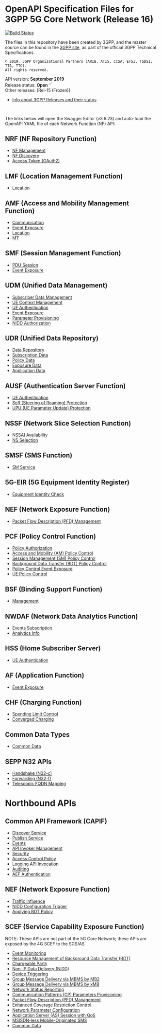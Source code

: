 # OpenAPI Specification Files for 3GPP 5G Core Network (Release 16)

[![Build Status](https://travis-ci.org/jdegre/5GC_APIs.svg?branch=master)](https://travis-ci.org/jdegre/5GC_APIs)

The files in this repository have been created by 3GPP, and the master source can be found in the [3GPP site](http://www.3gpp.org/DynaReport/23-series.htm), as part of the official 3GPP Technical Specifications.
```
© 2019, 3GPP Organizational Partners (ARIB, ATIS, CCSA, ETSI, TSDSI, TTA, TTC).
All rights reserved.
```
API version: **September 2019**<br/>
Release status: **Open** <sup>&#x2705;</sup><br/>
Other releases: [Rel-15 (Frozen)]<br/>
- [Info about 3GPP Releases and their status](https://www.3gpp.org/specifications/67-releases)
<br/>

The links below will open the Swagger Editor (v3.6.23) and auto-load the OpenAPI YAML file of each Network Function (NF) API:
<br/>

<!-- APIs -->

## NRF (NF Repository Function)
* [NF Management](https://editor.swagger.io/?url=https://raw.githubusercontent.com/zakirhussain/5gc_apis/master/TS29510_Nnrf_NFManagement.yaml)
* [NF Discovery](https://editor.swagger.io/?url=https://raw.githubusercontent.com/zakirhussain/5gc_apis/master/TS29510_Nnrf_NFDiscovery.yaml)
* [Access Token (OAuth2)](https://editor.swagger.io/?url=https://raw.githubusercontent.com/zakirhussain/5gc_apis/master/TS29510_Nnrf_AccessToken.yaml)

## LMF (Location Management Function)
* [Location](https://editor.swagger.io/?url=https://raw.githubusercontent.com/zakirhussain/5gc_apis/master/TS29572_Nlmf_Location.yaml)

## AMF (Access and Mobility Management Function)
* [Communication](https://editor.swagger.io/?url=https://raw.githubusercontent.com/zakirhussain/5gc_apis/master/TS29518_Namf_Communication.yaml)
* [Event Exposure](https://editor.swagger.io/?url=https://raw.githubusercontent.com/zakirhussain/5gc_apis/master/TS29518_Namf_EventExposure.yaml)
* [Location](https://editor.swagger.io/?url=https://raw.githubusercontent.com/zakirhussain/5gc_apis/master/TS29518_Namf_Location.yaml)
* [MT](https://editor.swagger.io/?url=https://raw.githubusercontent.com/zakirhussain/5gc_apis/master/TS29518_Namf_MT.yaml)

## SMF (Session Management Function)
* [PDU Session](https://editor.swagger.io/?url=https://raw.githubusercontent.com/zakirhussain/5gc_apis/master/TS29502_Nsmf_PDUSession.yaml)
* [Event Exposure](https://editor.swagger.io/?url=https://raw.githubusercontent.com/zakirhussain/5gc_apis/master/TS29508_Nsmf_EventExposure.yaml)

## UDM (Unified Data Management)
* [Subscriber Data Management](https://editor.swagger.io/?url=https://raw.githubusercontent.com/zakirhussain/5gc_apis/master/TS29503_Nudm_SDM.yaml)
* [UE Context Management](https://editor.swagger.io/?url=https://raw.githubusercontent.com/zakirhussain/5gc_apis/master/TS29503_Nudm_UECM.yaml)
* [UE Authentication](https://editor.swagger.io/?url=https://raw.githubusercontent.com/zakirhussain/5gc_apis/master/TS29503_Nudm_UEAU.yaml)
* [Event Exposure](https://editor.swagger.io/?url=https://raw.githubusercontent.com/zakirhussain/5gc_apis/master/TS29503_Nudm_EE.yaml)
* [Parameter Provisioning](https://editor.swagger.io/?url=https://raw.githubusercontent.com/zakirhussain/5gc_apis/master/TS29503_Nudm_PP.yaml)
* [NIDD Authorization](https://editor.swagger.io/?url=https://raw.githubusercontent.com/zakirhussain/5gc_apis/master/TS29503_Nudm_NIDDAU.yaml)

## UDR (Unified Data Repository)
* [Data Repository](https://editor.swagger.io/?url=https://raw.githubusercontent.com/zakirhussain/5gc_apis/master/TS29504_Nudr_DataRepository.yaml)
* [Subscription Data](https://editor.swagger.io/?url=https://raw.githubusercontent.com/zakirhussain/5gc_apis/master/TS29505_Subscription_Data.yaml)
* [Policy Data](https://editor.swagger.io/?url=https://raw.githubusercontent.com/zakirhussain/5gc_apis/master/TS29519_Policy_Data.yaml)
* [Exposure Data](https://editor.swagger.io/?url=https://raw.githubusercontent.com/zakirhussain/5gc_apis/master/TS29519_Exposure_Data.yaml)
* [Application Data](https://editor.swagger.io/?url=https://raw.githubusercontent.com/zakirhussain/5gc_apis/master/TS29519_Application_Data.yaml)

## AUSF (Authentication Server Function)
* [UE Authentication](https://editor.swagger.io/?url=https://raw.githubusercontent.com/zakirhussain/5gc_apis/master/TS29509_Nausf_UEAuthentication.yaml)
* [SoR (Steering of Roaming) Protection](https://editor.swagger.io/?url=https://raw.githubusercontent.com/zakirhussain/5gc_apis/master/TS29509_Nausf_SoRProtection.yaml)
* [UPU (UE Parameter Update) Protection](https://editor.swagger.io/?url=https://raw.githubusercontent.com/zakirhussain/5gc_apis/master/TS29509_Nausf_UPUProtection.yaml)

## NSSF (Network Slice Selection Function)
* [NSSAI Availability](https://editor.swagger.io/?url=https://raw.githubusercontent.com/zakirhussain/5gc_apis/master/TS29531_Nnssf_NSSAIAvailability.yaml)
* [NS Selection](https://editor.swagger.io/?url=https://raw.githubusercontent.com/zakirhussain/5gc_apis/master/TS29531_Nnssf_NSSelection.yaml)

## SMSF (SMS Function)
* [SM Service](https://editor.swagger.io/?url=https://raw.githubusercontent.com/zakirhussain/5gc_apis/master/TS29540_Nsmsf_SMService.yaml)

## 5G-EIR (5G Equipment Identity Register)
* [Equipment Identity Check](https://editor.swagger.io/?url=https://raw.githubusercontent.com/zakirhussain/5gc_apis/master/TS29511_N5g-eir_EquipmentIdentityCheck.yaml)

## NEF (Network Exposure Function)
* [Packet Flow Description (PFD) Management](https://editor.swagger.io/?url=https://raw.githubusercontent.com/zakirhussain/5gc_apis/master/TS29551_Nnef_PFDmanagement.yaml)

## PCF (Policy Control Function)
* [Policy Authorization](https://editor.swagger.io/?url=https://raw.githubusercontent.com/zakirhussain/5gc_apis/master/TS29514_Npcf_PolicyAuthorization.yaml)
* [Access and Mobility (AM) Policy Control](https://editor.swagger.io/?url=https://raw.githubusercontent.com/zakirhussain/5gc_apis/master/TS29507_Npcf_AMPolicyControl.yaml)
* [Session Management (SM) Policy Control](https://editor.swagger.io/?url=https://raw.githubusercontent.com/zakirhussain/5gc_apis/master/TS29512_Npcf_SMPolicyControl.yaml)
* [Background Data Transfer (BDT) Policy Control](https://editor.swagger.io/?url=https://raw.githubusercontent.com/zakirhussain/5gc_apis/master/TS29554_Npcf_BDTPolicyControl.yaml)
* [Policy Control Event Exposure](https://editor.swagger.io/?url=https://raw.githubusercontent.com/zakirhussain/5gc_apis/master/TS29523_Npcf_EventExposure.yaml)
* [UE Policy Control](https://editor.swagger.io/?url=https://raw.githubusercontent.com/zakirhussain/5gc_apis/master/TS29525_Npcf_UEPolicyControl.yaml)

## BSF (Binding Support Function)
* [Management](https://editor.swagger.io/?url=https://raw.githubusercontent.com/zakirhussain/5gc_apis/master/TS29521_Nbsf_Management.yaml)

## NWDAF (Network Data Analytics Function)
* [Events Subscription](https://editor.swagger.io/?url=https://raw.githubusercontent.com/zakirhussain/5gc_apis/master/TS29520_Nnwdaf_EventsSubscription.yaml)
* [Analytics Info](https://editor.swagger.io/?url=https://raw.githubusercontent.com/zakirhussain/5gc_apis/master/TS29520_Nnwdaf_AnalyticsInfo.yaml)

## HSS (Home Subscriber Server)
* [UE Authentication](https://editor.swagger.io/?url=https://raw.githubusercontent.com/zakirhussain/5gc_apis/master/TS29563_Nhss_UEAU.yaml)

## AF (Application Function)
* [Event Exposure](https://editor.swagger.io/?url=https://raw.githubusercontent.com/zakirhussain/5gc_apis/master/TS29517_Naf_EventExposure.yaml)

## CHF (Charging Function)
* [Spending Limit Control](https://editor.swagger.io/?url=https://raw.githubusercontent.com/zakirhussain/5gc_apis/master/TS29594_Nchf_SpendingLimitControl.yaml)
* [Converged Charging](https://editor.swagger.io/?url=https://raw.githubusercontent.com/zakirhussain/5gc_apis/master/TS32291_Nchf_ConvergedCharging.yaml)

## Common Data Types
* [Common Data](https://editor.swagger.io/?url=https://raw.githubusercontent.com/zakirhussain/5gc_apis/master/TS29571_CommonData.yaml)

## SEPP N32 APIs
* [Handshake (N32-c)](https://editor.swagger.io/?url=https://raw.githubusercontent.com/zakirhussain/5gc_apis/master/TS29573_N32_Handshake.yaml)
* [Forwarding (N32-f)](https://editor.swagger.io/?url=https://raw.githubusercontent.com/zakirhussain/5gc_apis/master/TS29573_JOSEProtectedMessageForwarding.yaml)
* [Telescopic FQDN Mapping](https://editor.swagger.io/?url=https://raw.githubusercontent.com/zakirhussain/5gc_apis/master/TS29573_SeppTelescopicFqdnMapping.yaml)

# Northbound APIs

## Common API Framework (CAPIF)
* [Discover Service](https://editor.swagger.io/?url=https://raw.githubusercontent.com/zakirhussain/5gc_apis/master/TS29222_CAPIF_Discover_Service_API.yaml)
* [Publish Service](https://editor.swagger.io/?url=https://raw.githubusercontent.com/zakirhussain/5gc_apis/master/TS29222_CAPIF_Publish_Service_API.yaml)
* [Events](https://editor.swagger.io/?url=https://raw.githubusercontent.com/zakirhussain/5gc_apis/master/TS29222_CAPIF_Events_API.yaml)
* [API Invoker Management](https://editor.swagger.io/?url=https://raw.githubusercontent.com/zakirhussain/5gc_apis/master/TS29222_CAPIF_API_Invoker_Management_API.yaml)
* [Security](https://editor.swagger.io/?url=https://raw.githubusercontent.com/zakirhussain/5gc_apis/master/TS29222_CAPIF_Security_API.yaml)
* [Access Control Policy](https://editor.swagger.io/?url=https://raw.githubusercontent.com/zakirhussain/5gc_apis/master/TS29222_CAPIF_Access_Control_Policy_API.yaml)
* [Logging API Invocation](https://editor.swagger.io/?url=https://raw.githubusercontent.com/zakirhussain/5gc_apis/master/TS29222_CAPIF_Logging_API_Invocation_API.yaml)
* [Auditing](https://editor.swagger.io/?url=https://raw.githubusercontent.com/zakirhussain/5gc_apis/master/TS29222_CAPIF_Auditing_API.yaml)
* [AEF Authentication](https://editor.swagger.io/?url=https://raw.githubusercontent.com/zakirhussain/5gc_apis/master/TS29222_AEF_Security_API.yaml)

## NEF (Network Exposure Function)
* [Traffic Influence](https://editor.swagger.io/?url=https://raw.githubusercontent.com/zakirhussain/5gc_apis/master/TS29522_TrafficInfluence.yaml)
* [NIDD Configuration Trigger](https://editor.swagger.io/?url=https://raw.githubusercontent.com/zakirhussain/5gc_apis/master/TS29522_NIDDConfigurationTrigger.yaml)
* [Applying BDT Policy](https://editor.swagger.io/?url=https://raw.githubusercontent.com/zakirhussain/5gc_apis/master/TS29522_ApplyingBdtPolicy.yaml)

## SCEF (Service Capability Exposure Function)
NOTE: These APIs are not part of the 5G Core Network; these APIs are exposed by the 4G SCEF to the SCS/AS
* [Event Monitoring](https://editor.swagger.io/?url=https://raw.githubusercontent.com/zakirhussain/5gc_apis/master/TS29122_MonitoringEvent.yaml)
* [Resource Management of Background Data Transfer (BDT)](https://editor.swagger.io/?url=https://raw.githubusercontent.com/zakirhussain/5gc_apis/master/TS29122_ResourceManagementOfBdt.yaml)
* [Chargeable Party](https://editor.swagger.io/?url=https://raw.githubusercontent.com/zakirhussain/5gc_apis/master/TS29122_ChargeableParty.yaml)
* [Non-IP Data Delivery (NIDD)](https://editor.swagger.io/?url=https://raw.githubusercontent.com/zakirhussain/5gc_apis/master/TS29122_NIDD.yaml)
* [Device Triggering](https://editor.swagger.io/?url=https://raw.githubusercontent.com/zakirhussain/5gc_apis/master/TS29122_DeviceTriggering.yaml)
* [Group Message Delivery via MBMS by MB2](https://editor.swagger.io/?url=https://raw.githubusercontent.com/zakirhussain/5gc_apis/master/TS29122_GMDviaMBMSbyMB2.yaml)
* [Group Message Delivery via MBMS by xMB](https://editor.swagger.io/?url=https://raw.githubusercontent.com/zakirhussain/5gc_apis/master/TS29122_GMDviaMBMSbyxMB.yaml)
* [Network Status Reporting](https://editor.swagger.io/?url=https://raw.githubusercontent.com/zakirhussain/5gc_apis/master/TS29122_ReportingNetworkStatus.yaml)
* [Communication Patterns (CP) Parameters Provisioning](https://editor.swagger.io/?url=https://raw.githubusercontent.com/zakirhussain/5gc_apis/master/TS29122_CpProvisioning.yaml)
* [Packet Flow Description (PFD) Management](https://editor.swagger.io/?url=https://raw.githubusercontent.com/zakirhussain/5gc_apis/master/TS29122_PfdManagement.yaml)
* [Enhanced Coverage Restriction Control](https://editor.swagger.io/?url=https://raw.githubusercontent.com/zakirhussain/5gc_apis/master/TS29122_ECRControl.yaml)
* [Network Parameter Configuration](https://editor.swagger.io/?url=https://raw.githubusercontent.com/zakirhussain/5gc_apis/master/TS29122_NpConfiguration.yaml)
* [Application Server (AS) Session with QoS](https://editor.swagger.io/?url=https://raw.githubusercontent.com/zakirhussain/5gc_apis/master/TS29122_AsSessionWithQoS.yaml)
* [MSISDN-less Mobile-Originated SMS](https://editor.swagger.io/?url=https://raw.githubusercontent.com/zakirhussain/5gc_apis/master/TS29122_MsisdnLessMoSms.yaml)
* [Common Data](https://editor.swagger.io/?url=https://raw.githubusercontent.com/zakirhussain/5gc_apis/master/TS29122_CommonData.yaml)
